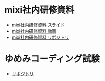 # mixi社内研修資料
- [mixi社内研修資料 スライド](https://www.slideshare.net/akkuma/21-android)
- [mixi社内研修資料 動画](https://www.youtube.com/watch?v=91XQebVNnbI)
- [mixi社内研修資料 リポジトリ](https://github.com/mixigroup/2021AndroidTraining)

# ゆめみコーディング試験
- [リポジトリ](https://github.com/yumemi-inc/android-engineer-codecheck)